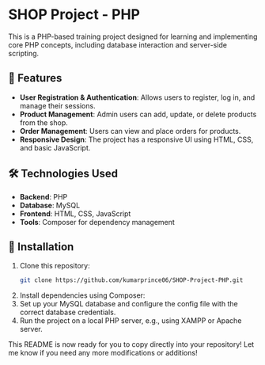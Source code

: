 # SHOP Project - PHP

This is a PHP-based training project designed for learning and implementing core PHP concepts, including database interaction and server-side scripting.

## 🚀 Features
- **User Registration & Authentication**: Allows users to register, log in, and manage their sessions.
- **Product Management**: Admin users can add, update, or delete products from the shop.
- **Order Management**: Users can view and place orders for products.
- **Responsive Design**: The project has a responsive UI using HTML, CSS, and basic JavaScript.

## 🛠️ Technologies Used
- **Backend**: PHP
- **Database**: MySQL
- **Frontend**: HTML, CSS, JavaScript
- **Tools**: Composer for dependency management

## 🔧 Installation
1. Clone this repository:
   ```bash
   git clone https://github.com/kumarprince06/SHOP-Project-PHP.git
   
2. Install dependencies using Composer:
3. Set up your MySQL database and configure the config file with the correct database credentials.
4. Run the project on a local PHP server, e.g., using XAMPP or Apache server.

This README is now ready for you to copy directly into your repository! Let me know if you need any more modifications or additions!
